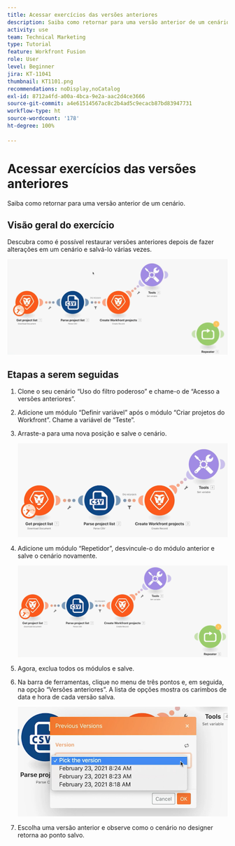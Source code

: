 ```yaml
---
title: Acessar exercícios das versões anteriores
description: Saiba como retornar para uma versão anterior de um cenário do [!UICONTROL Fusion].
activity: use
team: Technical Marketing
type: Tutorial
feature: Workfront Fusion
role: User
level: Beginner
jira: KT-11041
thumbnail: KT1101.png
recommendations: noDisplay,noCatalog
exl-id: 8712a4fd-a00a-4bca-9e2a-aac2d4ce3666
source-git-commit: a4e61514567ac8c2b4ad5c9ecacb87bd83947731
workflow-type: ht
source-wordcount: '178'
ht-degree: 100%

---
```


# Acessar exercícios das versões anteriores

Saiba como retornar para uma versão anterior de um cenário.

## Visão geral do exercício

Descubra como é possível restaurar versões anteriores depois de fazer alterações em um cenário e salvá-lo várias vezes.

![Acessar versões anteriores - Imagem 1](../12-exercises/assets/accessing-previous-versions-walkthrough-1.png)

## Etapas a serem seguidas

1. Clone o seu cenário “Uso do filtro poderoso” e chame-o de “Acesso a versões anteriores”.
1. Adicione um módulo “Definir variável” após o módulo “Criar projetos do Workfront”. Chame a variável de “Teste”.
1. Arraste-a para uma nova posição e salve o cenário.

   ![Acessar versões anteriores - Imagem 2](../12-exercises/assets/accessing-previous-versions-walkthrough-2.png)

1. Adicione um módulo “Repetidor”, desvincule-o do módulo anterior e salve o cenário novamente.

   ![Acessar versões anteriores - Imagem 3](../12-exercises/assets/accessing-previous-versions-walkthrough-3.png)

1. Agora, exclua todos os módulos e salve.
1. Na barra de ferramentas, clique no menu de três pontos e, em seguida, na opção “Versões anteriores”. A lista de opções mostra os carimbos de data e hora de cada versão salva.

   ![Acessar versões anteriores - Imagem 4](../12-exercises/assets/accessing-previous-versions-walkthrough-4.png)

1. Escolha uma versão anterior e observe como o cenário no designer retorna ao ponto salvo.

